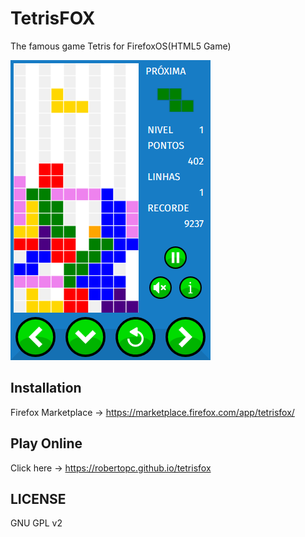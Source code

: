 TetrisFOX
=========
The famous game Tetris for FirefoxOS(HTML5 Game)

![](https://raw.githubusercontent.com/robertopc/tetrisfox/master/prints/print01.png)

Installation
----------
Firefox Marketplace -> https://marketplace.firefox.com/app/tetrisfox/

Play Online
---------
Click here -> https://robertopc.github.io/tetrisfox

LICENSE
---------
GNU GPL v2
